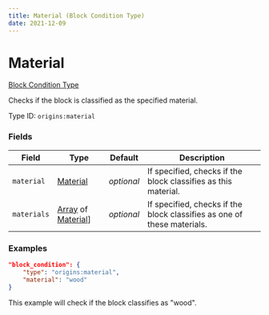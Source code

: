 ```yaml
---
title: Material (Block Condition Type)
date: 2021-12-09
---
```


# Material

[Block Condition Type](../block_condition_types.md)

Checks if the block is classified as the specified material.

Type ID: `origins:material`


### Fields

Field | Type | Default | Description
------|------|---------|------------
`material` | [Material](../data_types/material.md) | _optional_ | If specified, checks if the block classifies as this material.
`materials` | [Array](../data_types/array.md) of [Material](../data_types/material.md)] | _optional_ | If specified, checks if the block classifies as one of these materials.


### Examples

```json
"block_condition": {
    "type": "origins:material",
    "material": "wood"
}
```

This example will check if the block classifies as "wood".
